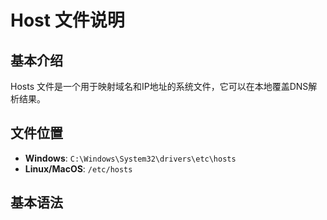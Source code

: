 # Host 文件说明

## 基本介绍
Hosts 文件是一个用于映射域名和IP地址的系统文件，它可以在本地覆盖DNS解析结果。

## 文件位置
- **Windows**: `C:\Windows\System32\drivers\etc\hosts`
- **Linux/MacOS**: `/etc/hosts`

## 基本语法
